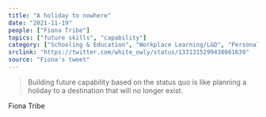 ```yaml
---
title: "A holiday to nowhere"
date: "2021-11-19"
people: ["Fiona Tribe"]
topics: ["future skills", "capability"]
category: ["Schooling & Education", "Workplace Learning/L&D", "Personal Learning"]
srclink: "https://twitter.com/white_owly/status/1331315299438661639"
source: "Fiona's tweet"
---
```


>Building future capability based on the status quo is like planning a holiday to a destination that will no longer exist.

<p class="quoted">Fiona Tribe</p>